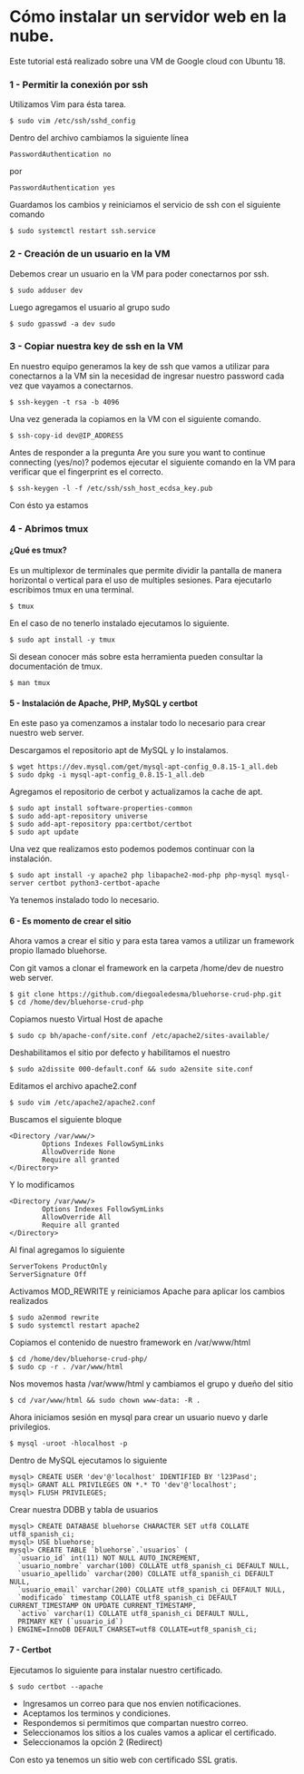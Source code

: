 # Cómo instalar un servidor web en la nube.

Este tutorial está realizado sobre una VM de Google cloud con Ubuntu 18.

### 1 - Permitir la conexión por ssh

Utilizamos Vim para ésta tarea.

```
$ sudo vim /etc/ssh/sshd_config
```

Dentro del archivo cambiamos la siguiente línea

```
PasswordAuthentication no
```

por

```
PasswordAuthentication yes
```

Guardamos los cambios y reiniciamos el servicio de ssh con el siguiente comando

```
$ sudo systemctl restart ssh.service
```

### 2 - Creación de un usuario en la VM 

Debemos crear un usuario en la VM para poder conectarnos por ssh.

```
$ sudo adduser dev
```

Luego agregamos el usuario al grupo sudo

```
$ sudo gpasswd -a dev sudo
```

### 3 - Copiar nuestra key de ssh en la VM

En nuestro equipo generamos la key de ssh que vamos a utilizar para conectarnos a la VM sin la necesidad de ingresar nuestro password cada vez que vayamos a conectarnos.

```
$ ssh-keygen -t rsa -b 4096
``` 

Una vez generada la copiamos en la VM con el siguiente comando.

```
$ ssh-copy-id dev@IP_ADDRESS
```

Antes de responder a la pregunta Are you sure you want to continue connecting (yes/no)? podemos ejecutar el siguiente comando en la VM para verificar que el fingerprint es el correcto.

```
$ ssh-keygen -l -f /etc/ssh/ssh_host_ecdsa_key.pub
```

Con ésto ya estamos 

### 4 - Abrimos tmux

#### ¿Qué es tmux?

Es un multiplexor de terminales que permite dividir la pantalla de manera horizontal o vertical para el uso de multiples sesiones.
Para ejecutarlo escribimos tmux en una terminal.

```
$ tmux
```

En el caso de no tenerlo instalado ejecutamos lo siguiente.

```
$ sudo apt install -y tmux
```
Si desean conocer más sobre esta herramienta pueden consultar la documentación de tmux.

```
$ man tmux
```

#### 5 - Instalación de Apache, PHP, MySQL y certbot

En este paso ya comenzamos a instalar todo lo necesario para crear nuestro web server.

Descargamos el repositorio apt de MySQL y lo instalamos.

```
$ wget https://dev.mysql.com/get/mysql-apt-config_0.8.15-1_all.deb
$ sudo dpkg -i mysql-apt-config_0.8.15-1_all.deb
```

Agregamos el repositorio de cerbot y actualizamos la cache de apt.

```
$ sudo apt install software-properties-common
$ sudo add-apt-repository universe
$ sudo add-apt-repository ppa:certbot/certbot
$ sudo apt update
```

Una vez que realizamos esto podemos podemos continuar con la instalación.

```
$ sudo apt install -y apache2 php libapache2-mod-php php-mysql mysql-server certbot python3-certbot-apache
```

Ya tenemos instalado todo lo necesario.

#### 6 - Es momento de crear el sitio

Ahora vamos a crear el sitio y para esta tarea vamos a utilizar un framework propio llamado bluehorse.

Con git vamos a clonar el framework en la carpeta /home/dev de nuestro web server.

```
$ git clone https://github.com/diegoaledesma/bluehorse-crud-php.git
$ cd /home/dev/bluehorse-crud-php
```

Copiamos nuesto Virtual Host de apache

```
$ sudo cp bh/apache-conf/site.conf /etc/apache2/sites-available/
```

Deshabilitamos el sitio por defecto y habilitamos el nuestro

```
$ sudo a2dissite 000-default.conf && sudo a2ensite site.conf
```
Editamos el archivo apache2.conf

```
$ sudo vim /etc/apache2/apache2.conf 
```

Buscamos el siguiente bloque

```
<Directory /var/www/>
        Options Indexes FollowSymLinks
        AllowOverride None
        Require all granted
</Directory>
```

Y lo modificamos

```
<Directory /var/www/>
        Options Indexes FollowSymLinks
        AllowOverride All
        Require all granted
</Directory>
```

Al final agregamos lo siguiente

```
ServerTokens ProductOnly
ServerSignature Off
```

Activamos MOD_REWRITE y reiniciamos Apache para aplicar los cambios realizados

```
$ sudo a2enmod rewrite
$ sudo systemctl restart apache2
```

Copiamos el contenido de nuestro framework en /var/www/html

```
$ cd /home/dev/bluehorse-crud-php/
$ sudo cp -r . /var/www/html
```

Nos movemos hasta /var/www/html y cambiamos el grupo y dueño del sitio

```
$ cd /var/www/html && sudo chown www-data: -R .
```

Ahora iniciamos sesión en mysql para crear un usuario nuevo y darle privilegios.

```
$ mysql -uroot -hlocalhost -p
```

Dentro de MySQL ejecutamos lo siguiente

```
mysql> CREATE USER 'dev'@'localhost' IDENTIFIED BY 'l23Pasd';
mysql> GRANT ALL PRIVILEGES ON *.* TO 'dev'@'localhost';
mysql> FLUSH PRIVILEGES;
```

Crear nuestra DDBB y tabla de usuarios

```
mysql> CREATE DATABASE bluehorse CHARACTER SET utf8 COLLATE utf8_spanish_ci;
mysql> USE bluehorse;
mysql> CREATE TABLE `bluehorse`.`usuarios` (
  `usuario_id` int(11) NOT NULL AUTO_INCREMENT,
  `usuario_nombre` varchar(100) COLLATE utf8_spanish_ci DEFAULT NULL,
  `usuario_apellido` varchar(200) COLLATE utf8_spanish_ci DEFAULT NULL,
  `usuario_email` varchar(200) COLLATE utf8_spanish_ci DEFAULT NULL,
  `modificado` timestamp COLLATE utf8_spanish_ci DEFAULT CURRENT_TIMESTAMP ON UPDATE CURRENT_TIMESTAMP,
  `activo` varchar(1) COLLATE utf8_spanish_ci DEFAULT NULL,
  PRIMARY KEY (`usuario_id`)
) ENGINE=InnoDB DEFAULT CHARSET=utf8 COLLATE=utf8_spanish_ci;
```

#### 7 - Certbot

Ejecutamos lo siguiente para instalar nuestro certificado.

```
$ sudo certbot --apache
```

- Ingresamos un correo para que nos envien notificaciones.
- Aceptamos los terminos y condiciones.
- Respondemos si permitimos que compartan nuestro correo.
- Seleccionamos los sitios a los cuales vamos a aplicar el certificado.
- Seleccionamos la opción 2 (Redirect)

Con esto ya tenemos un sitio web con certificado SSL gratis.


